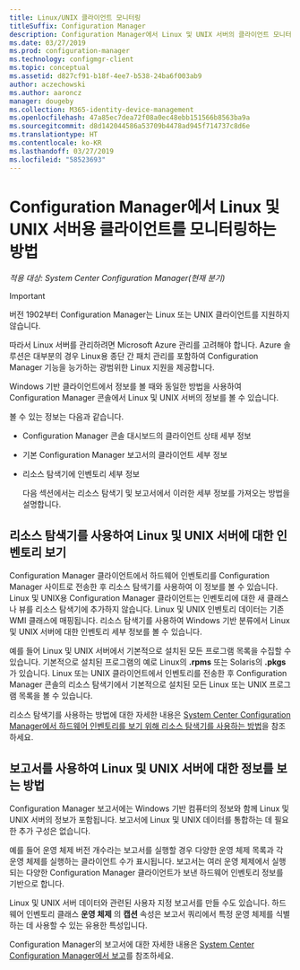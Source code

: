 ```yaml
---
title: Linux/UNIX 클라이언트 모니터링
titleSuffix: Configuration Manager
description: Configuration Manager에서 Linux 및 UNIX 서버의 클라이언트 모니터링
ms.date: 03/27/2019
ms.prod: configuration-manager
ms.technology: configmgr-client
ms.topic: conceptual
ms.assetid: d827cf91-b18f-4ee7-b538-24ba6f003ab9
author: aczechowski
ms.author: aaroncz
manager: dougeby
ms.collection: M365-identity-device-management
ms.openlocfilehash: 47a85ec7dea72f08a0ec48ebb151566b8563ba9a
ms.sourcegitcommit: d8d142044586a53709b4478ad945f714737c8d6e
ms.translationtype: HT
ms.contentlocale: ko-KR
ms.lasthandoff: 03/27/2019
ms.locfileid: "58523693"
---
```

# <a name="how-to-monitor-clients-for-linux-and-unix-servers-in-configuration-manager"></a>Configuration Manager에서 Linux 및 UNIX 서버용 클라이언트를 모니터링하는 방법

*적용 대상: System Center Configuration Manager(현재 분기)*

> [!Important]  
> 버전 1902부터 Configuration Manager는 Linux 또는 UNIX 클라이언트를 지원하지 않습니다. 
> 
> 따라서 Linux 서버를 관리하려면 Microsoft Azure 관리를 고려해야 합니다. Azure 솔루션은 대부분의 경우 Linux용 종단 간 패치 관리를 포함하여 Configuration Manager 기능을 능가하는 광범위한 Linux 지원을 제공합니다.

Windows 기반 클라이언트에서 정보를 볼 때와 동일한 방법을 사용하여 Configuration Manager 콘솔에서 Linux 및 UNIX 서버의 정보를 볼 수 있습니다.  

 볼 수 있는 정보는 다음과 같습니다.  

- Configuration Manager 콘솔 대시보드의 클라이언트 상태 세부 정보  

- 기본 Configuration Manager 보고서의 클라이언트 세부 정보  

- 리소스 탐색기에 인벤토리 세부 정보  

  다음 섹션에서는 리소스 탐색기 및 보고서에서 이러한 세부 정보를 가져오는 방법을 설명합니다.  

##  <a name="BKMK_UseResourceExpforLnU"></a> 리소스 탐색기를 사용하여 Linux 및 UNIX 서버에 대한 인벤토리 보기  

 Configuration Manager 클라이언트에서 하드웨어 인벤토리를 Configuration Manager 사이트로 전송한 후 리소스 탐색기를 사용하여 이 정보를 볼 수 있습니다. Linux 및 UNIX용 Configuration Manager 클라이언트는 인벤토리에 대한 새 클래스나 뷰를 리소스 탐색기에 추가하지 않습니다. Linux 및 UNIX 인벤토리 데이터는 기존 WMI 클래스에 매핑됩니다. 리소스 탐색기를 사용하여 Windows 기반 분류에서 Linux 및 UNIX 서버에 대한 인벤토리 세부 정보를 볼 수 있습니다.  

 예를 들어 Linux 및 UNIX 서버에서 기본적으로 설치된 모든 프로그램 목록을 수집할 수 있습니다. 기본적으로 설치된 프로그램의 예로 Linux의 **.rpms** 또는 Solaris의 **.pkgs** 가 있습니다. Linux 또는 UNIX 클라이언트에서 인벤토리를 전송한 후 Configuration Manager 콘솔의 리소스 탐색기에서 기본적으로 설치된 모든 Linux 또는 UNIX 프로그램 목록을 볼 수 있습니다.  

 리소스 탐색기를 사용하는 방법에 대한 자세한 내용은 [System Center Configuration Manager에서 하드웨어 인벤토리를 보기 위해 리소스 탐색기를 사용하는 방법](../../../core/clients/manage/inventory/use-resource-explorer-to-view-hardware-inventory.md)을 참조하세요.  

##  <a name="BKMK_UseReportsforLnU"></a> 보고서를 사용하여 Linux 및 UNIX 서버에 대한 정보를 보는 방법  
 Configuration Manager 보고서에는 Windows 기반 컴퓨터의 정보와 함께 Linux 및 UNIX 서버의 정보가 포함됩니다. 보고서에 Linux 및 UNIX 데이터를 통합하는 데 필요한 추가 구성은 없습니다.  

 예를 들어 운영 체제 버전 개수라는 보고서를 실행할 경우 다양한 운영 체제 목록과 각 운영 체제를 실행하는 클라이언트 수가 표시됩니다. 보고서는 여러 운영 체제에서 실행되는 다양한 Configuration Manager 클라이언트가 보낸 하드웨어 인벤토리 정보를 기반으로 합니다.  

 Linux 및 UNIX 서버 데이터와 관련된 사용자 지정 보고서를 만들 수도 있습니다. 하드웨어 인벤토리 클래스 **운영 체제** 의 **캡션** 속성은 보고서 쿼리에서 특정 운영 체제를 식별하는 데 사용할 수 있는 유용한 특성입니다.  

 Configuration Manager의 보고서에 대한 자세한 내용은 [System Center Configuration Manager에서 보고](../../../core/servers/manage/reporting.md)를 참조하세요.  
